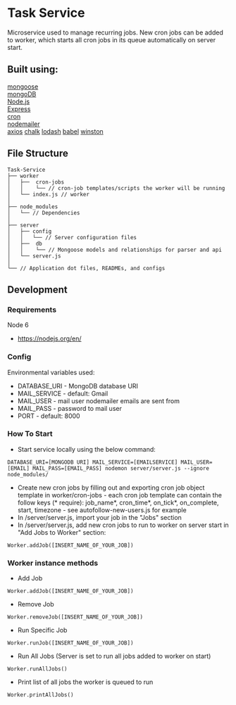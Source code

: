 # Task Service

Microservice used to manage recurring jobs. New cron jobs can be added to worker, which starts all cron jobs in its queue automatically on server start.

## Built using:

[mongoose](http://mongoosejs.com/)  
[mongoDB](https://www.mongodb.com/)  
[Node.js](https://nodejs.org/en/)  
[Express](http://expressjs.com/)  
[cron](https://github.com/kelektiv/node-cron)   
[nodemailer](https://nodemailer.com)   
[axios](https://github.com/mzabriskie/axios)
[chalk](https://github.com/chalk/chalk)
[lodash](https://lodash.com)
[babel](https://babeljs.io/)
[winston](https://github.com/winstonjs/winston)

## File Structure

```
Task-Service
├── worker
│   ├──  cron-jobs
│   │    └── // cron-job templates/scripts the worker will be running
│   └── index.js // worker
│
├── node_modules
│   └── // Dependencies
│
├── server
│   ├── config
│   │   └── // Server configuration files
│   ├──  db
│   │    └── // Mongoose models and relationships for parser and api
│   └── server.js
│   
└── // Application dot files, READMEs, and configs
```

## Development

### Requirements

Node 6
- https://nodejs.org/en/

### Config

Environmental variables used:

* DATABASE_URI     - MongoDB database URI
* MAIL_SERVICE     - default: Gmail
* MAIL_USER        - mail user nodemailer emails are sent from
* MAIL_PASS        - password to mail user
* PORT             - default: 8000

### How To Start

* Start service locally using the below command:

```
DATABASE_URI=[MONGODB URI] MAIL_SERVICE=[EMAILSERVICE] MAIL_USER=[EMAIL] MAIL_PASS=[EMAIL_PASS] nodemon server/server.js --ignore node_modules/
```

* Create new cron jobs by filling out and exporting cron job object template in worker/cron-jobs - each cron job template can contain the follow keys (* require): job_name*, cron_time*, on_tick*, on_complete, start, timezone - see autofollow-new-users.js for example
* In /server/server.js, import your job in the "Jobs" section
* In /server/server.js, add new cron jobs to run to worker on server start in "Add Jobs to Worker" section:

```
Worker.addJob([INSERT_NAME_OF_YOUR_JOB])
```

### Worker instance methods

* Add Job

```
Worker.addJob([INSERT_NAME_OF_YOUR_JOB])
```

* Remove Job

```
Worker.removeJob([INSERT_NAME_OF_YOUR_JOB])
```

* Run Specific Job

```
Worker.runJob([INSERT_NAME_OF_YOUR_JOB])
```

* Run All Jobs (Server is set to run all jobs added to worker on start)

```
Worker.runAllJobs()
```

* Print list of all jobs the worker is queued to run

```
Worker.printAllJobs()
```
